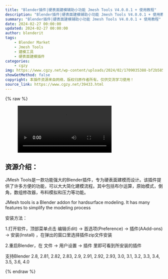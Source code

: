 ```yaml
---
title: "Blender插件|硬表面建模辅助小功能 Jmesh Tools V4.0.0.1 + 使用教程"
description: "Blender插件|硬表面建模辅助小功能 Jmesh Tools V4.0.0.1 + 使用教程"
summary: "Blender插件|硬表面建模辅助小功能 Jmesh Tools V4.0.0.1 + 使用教程"
date: 2024-02-27 00:00:00
updated: 2024-02-27 00:00:00
author: blenderit
tags: 
    - Blender Market
    - Jmesh Tools
    - 建模工具
    - 硬表面建模插件
categories:
    - cgzy
img: https://www.cgzy.net/wp-content/uploads/2024/02/1709035388-bf2b585aaeb7a04.webp
showGetMethod: false
copyright: 本插件资源来自网络，版权归原作者所有，仅供交流学习使用！
source_link: https://www.cgzy.net/39433.html
---
```


{% raw %}
<figure class="wp-block-video aligncenter"><video controls src="http://cloud.video.taobao.com/play/u/null/p/1/e/6/t/1/451370363227.mp4"><track src="https://www.cgzy.net/wp-content/uploads/2024/02/1709035162-61c6665ea0c2a96.vtt"></track></video></figure><div class="wp-block-pandastudio-title"><div class="title_style_01"><h2 id="h2-0">资源介绍：</h2></div></div><p class="is-style-text-indent-2em">JMesh Tools是一款功能强大的Blender插件，专为硬表面建模而设计。该插件提供了许多方便的功能，可以大大简化建模流程。其中包括布尔运算，原始模式，倒角，数组修改器，布料模拟和压力等功能。</p><p>JMesh tools is a Blender addon for hardsurface modeling. It has many features to simplify the modeling process</p><div class="wp-block-pandastudio-title"><div class="title_style_01"><p>安装方法：</p></div></div><p>1.打开软件，顶部菜单点击 编辑(Edit) → 首选项(Preference) → 插件(AAdd-ons) → 安装(Install) ，在弹出的窗口里选择插件zip文件安装</p><p>2.重启Blender，在 文件 → 用户设置 → 插件 里即可看到所安装的插件</p><div class="wp-block-pandastudio-tips"><div class="tip success "><p>支持Blender 2.8, 2.81, 2.82, 2.83, 2.9, 2.91, 2.92, 2.93, 3.0, 3.1, 3.2, 3.3, 3.4, 3.5, 3.6, 4.0</p>
</div></div>
<div style="display: none">cgzy</div>
{% endraw %}